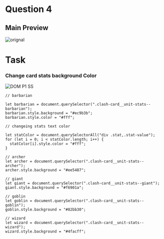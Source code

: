 # Question 4
## Main Preview
![orignal](https://user-images.githubusercontent.com/97457589/215706865-f36dc645-3202-41c4-9664-bc9a0017cda2.png)

# Task
### Change card stats background Color
![DOM P1 SS](https://user-images.githubusercontent.com/97457589/215707532-8d4ad400-ccb6-43de-9a03-96f28f85801d.png)

```
// barbarian

let barbarian = document.querySelector(".clash-card__unit-stats--barbarian");
barbarian.style.background = "#ec9b3b";
barbarian.style.color = "#fff";

// changeing stats text color

let statColor = document.querySelectorAll("div .stat,.stat-value");
for (let i = 0; i < statColor.length; i++) {
  statColor[i].style.color = "#fff";
}

// archer
let archer = document.querySelector(".clash-card__unit-stats--archer");
archer.style.background = "#ee5487";

// giant
let giant = document.querySelector(".clash-card__unit-stats--giant");
giant.style.background = "#f6901a";

// goblin
let goblin = document.querySelector(".clash-card__unit-stats--goblin");
goblin.style.background = "#82bb30";

// wizard
let wizard = document.querySelector(".clash-card__unit-stats--wizard");
wizard.style.background = "#4facff";

```
